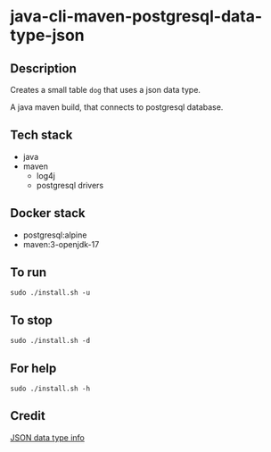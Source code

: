 # java-cli-maven-postgresql-data-type-json

## Description
Creates a small table `dog` that uses
a json data type.

A java maven build, that connects to postgresql database.

## Tech stack
- java
- maven
  - log4j
  - postgresql drivers

## Docker stack
- postgresql:alpine
- maven:3-openjdk-17

## To run
`sudo ./install.sh -u`

## To stop
`sudo ./install.sh -d`

## For help
`sudo ./install.sh -h`

## Credit
[JSON data type info](https://www.postgresqltutorial.com/postgresql-tutorial/postgresql-json/)
